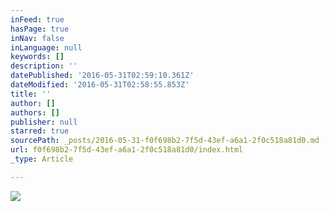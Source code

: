 ```yaml
---
inFeed: true
hasPage: true
inNav: false
inLanguage: null
keywords: []
description: ''
datePublished: '2016-05-31T02:59:10.361Z'
dateModified: '2016-05-31T02:58:55.853Z'
title: ''
author: []
authors: []
publisher: null
starred: true
sourcePath: _posts/2016-05-31-f0f698b2-7f5d-43ef-a6a1-2f0c518a81d0.md
url: f0f698b2-7f5d-43ef-a6a1-2f0c518a81d0/index.html
_type: Article

---
```

![](https://the-grid-user-content.s3-us-west-2.amazonaws.com/301afdb7-249e-4462-98c8-2bfbc556db2a.jpg)
